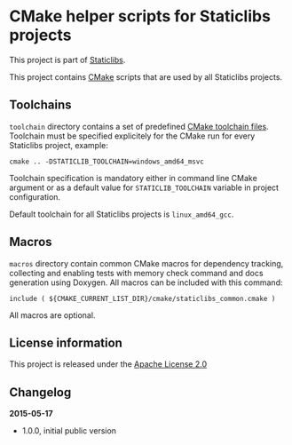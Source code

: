 CMake helper scripts for Staticlibs projects
============================================

This project is part of [Staticlibs](http://staticlibs.net/).

This project contains [CMake](http://cmake.org/) scripts that are used by all 
Staticlibs projects.

Toolchains
----------

`toolchain` directory contains a set of predefined [CMake toolchain files](http://www.cmake.org/cmake/help/v3.0/manual/cmake-toolchains.7.html).
Toolchain must be specified explicitely for the CMake run for every Staticlibs project, example:

    cmake .. -DSTATICLIB_TOOLCHAIN=windows_amd64_msvc

Toolchain specification is mandatory either in command line CMake argument or as a default
value for `STATICLIB_TOOLCHAIN` variable in project configuration.

Default toolchain for all Staticlibs projects is `linux_amd64_gcc`.

Macros
------

`macros` directory contain common CMake macros for dependency tracking, collecting and enabling tests 
with memory check command and docs generation using Doxygen. All macros can be included with this command:

    include ( ${CMAKE_CURRENT_LIST_DIR}/cmake/staticlibs_common.cmake )

All macros are optional.

License information
-------------------

This project is released under the [Apache License 2.0](http://www.apache.org/licenses/LICENSE-2.0)

Changelog
---------

**2015-05-17**

 * 1.0.0, initial public version
